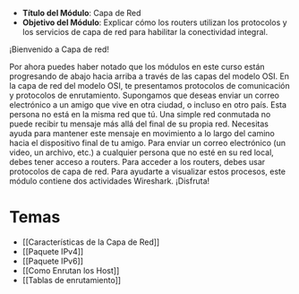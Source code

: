 -   **Título del Módulo**: Capa de Red
-   **Objetivo del Módulo**: Explicar cómo los routers utilizan los protocolos y los servicios de capa de red para habilitar la conectividad integral.

¡Bienvenido a Capa de red!

Por ahora puedes haber notado que los módulos en este curso están progresando de abajo hacia arriba a través de las capas del modelo OSI. En la capa de red del modelo OSI, te presentamos protocolos de comunicación y protocolos de enrutamiento. Supongamos que deseas enviar un correo electrónico a un amigo que vive en otra ciudad, o incluso en otro país. Esta persona no está en la misma red que tú. Una simple red conmutada no puede recibir tu mensaje más allá del final de su propia red. Necesitas ayuda para mantener este mensaje en movimiento a lo largo del camino hacia el dispositivo final de tu amigo. Para enviar un correo electrónico (un video, un archivo, etc.) a cualquier persona que no esté en su red local, debes tener acceso a routers. Para acceder a los routers, debes usar protocolos de capa de red. Para ayudarte a visualizar estos procesos, este módulo contiene dos actividades Wireshark. ¡Disfruta!

# Temas
- [[Características de la Capa de Red]]
- [[Paquete IPv4]]
- [[Paquete IPv6]]
- [[Como Enrutan los Host]]
- [[Tablas de enrutamiento]]